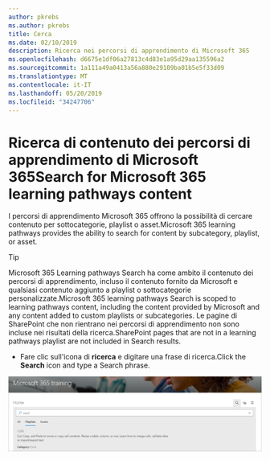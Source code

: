 ```yaml
---
author: pkrebs
ms.author: pkrebs
title: Cerca
ms.date: 02/10/2019
description: Ricerca nei percorsi di apprendimento di Microsoft 365
ms.openlocfilehash: d6675e1df06a27813c4d83e1a95d29aa135596a2
ms.sourcegitcommit: 1a111a49a0413a56a880e29109ba01b5e5f33d09
ms.translationtype: MT
ms.contentlocale: it-IT
ms.lasthandoff: 05/20/2019
ms.locfileid: "34247706"
---
```

# <a name="search-for-microsoft-365-learning-pathways-content"></a><span data-ttu-id="f5a3b-103">Ricerca di contenuto dei percorsi di apprendimento di Microsoft 365</span><span class="sxs-lookup"><span data-stu-id="f5a3b-103">Search for Microsoft 365 learning pathways content</span></span>

<span data-ttu-id="f5a3b-104">I percorsi di apprendimento Microsoft 365 offrono la possibilità di cercare contenuto per sottocategorie, playlist o asset.</span><span class="sxs-lookup"><span data-stu-id="f5a3b-104">Microsoft 365 learning pathways provides the ability to search for content by subcategory, playlist, or asset.</span></span> 

> [!TIP]
> <span data-ttu-id="f5a3b-105">Microsoft 365 Learning pathways Search ha come ambito il contenuto dei percorsi di apprendimento, incluso il contenuto fornito da Microsoft e qualsiasi contenuto aggiunto a playlist o sottocategorie personalizzate.</span><span class="sxs-lookup"><span data-stu-id="f5a3b-105">Microsoft 365 learning pathways Search is scoped to learning pathways content, including the content provided by Microsoft and any content added to custom playlists or subcategories.</span></span> <span data-ttu-id="f5a3b-106">Le pagine di SharePoint che non rientrano nei percorsi di apprendimento non sono incluse nei risultati della ricerca.</span><span class="sxs-lookup"><span data-stu-id="f5a3b-106">SharePoint pages that are not in a learning pathways playlist are not included in Search results.</span></span>     

- <span data-ttu-id="f5a3b-107">Fare clic sull'icona di **ricerca** e digitare una frase di ricerca.</span><span class="sxs-lookup"><span data-stu-id="f5a3b-107">Click the **Search** icon and type a Search phrase.</span></span> 

![CG-search. png](media/cg-search.png)

